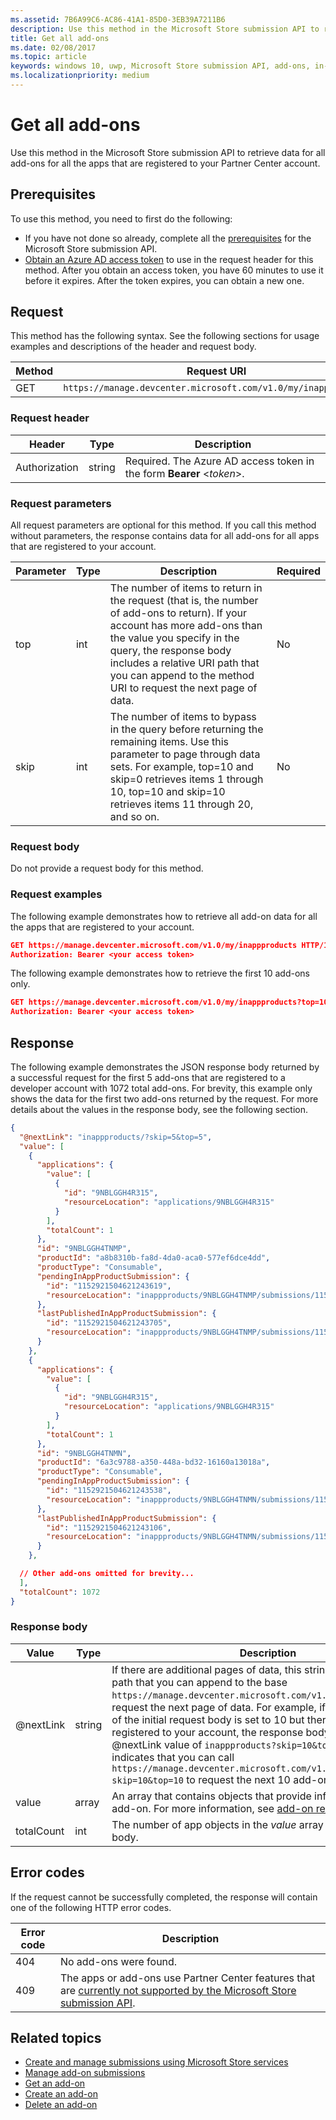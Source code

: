 ```yaml
---
ms.assetid: 7B6A99C6-AC86-41A1-85D0-3EB39A7211B6
description: Use this method in the Microsoft Store submission API to retrieve all add-on data for all the apps that are registered to your Partner Center account.
title: Get all add-ons
ms.date: 02/08/2017
ms.topic: article
keywords: windows 10, uwp, Microsoft Store submission API, add-ons, in-app products, IAPs
ms.localizationpriority: medium
---
```

# Get all add-ons

Use this method in the Microsoft Store submission API to retrieve data for all add-ons for all the apps that are registered to your Partner Center account.

## Prerequisites

To use this method, you need to first do the following:

* If you have not done so already, complete all the [prerequisites](create-and-manage-submissions-using-windows-store-services.md#prerequisites) for the Microsoft Store submission API.
* [Obtain an Azure AD access token](create-and-manage-submissions-using-windows-store-services.md#obtain-an-azure-ad-access-token) to use in the request header for this method. After you obtain an access token, you have 60 minutes to use it before it expires. After the token expires, you can obtain a new one.

## Request

This method has the following syntax. See the following sections for usage examples and descriptions of the header and request body.

| Method | Request URI                                                      |
|--------|------------------------------------------------------------------|
| GET    | `https://manage.devcenter.microsoft.com/v1.0/my/inappproducts` |


### Request header

| Header        | Type   | Description                                                                 |
|---------------|--------|-----------------------------------------------------------------------------|
| Authorization | string | Required. The Azure AD access token in the form **Bearer** &lt;*token*&gt;. |


### Request parameters

All request parameters are optional for this method. If you call this method without parameters, the response contains data for all add-ons for all apps that are registered to your account.

|  Parameter  |  Type  |  Description  |  Required  |
|------|------|------|------|
|  top  |  int  |  The number of items to return in the request (that is, the number of add-ons to return). If your account has more add-ons than the value you specify in the query, the response body includes a relative URI path that you can append to the method URI to request the next page of data.  |  No  |
|  skip  |  int  |  The number of items to bypass in the query before returning the remaining items. Use this parameter to page through data sets. For example, top=10 and skip=0 retrieves items 1 through 10, top=10 and skip=10 retrieves items 11 through 20, and so on.  |  No  |


### Request body

Do not provide a request body for this method.

### Request examples

The following example demonstrates how to retrieve all add-on data for all the apps that are registered to your account.

```json
GET https://manage.devcenter.microsoft.com/v1.0/my/inappproducts HTTP/1.1
Authorization: Bearer <your access token>
```

The following example demonstrates how to retrieve the first 10 add-ons only.

```json
GET https://manage.devcenter.microsoft.com/v1.0/my/inappproducts?top=10 HTTP/1.1
Authorization: Bearer <your access token>
```

## Response

The following example demonstrates the JSON response body returned by a successful request for the first 5 add-ons that are registered to a developer account with 1072 total add-ons. For brevity, this example only shows the data for the first two add-ons returned by the request. For more details about the values in the response body, see the following section.

```json
{
  "@nextLink": "inappproducts/?skip=5&top=5",
  "value": [
    {
      "applications": {
        "value": [
          {
            "id": "9NBLGGH4R315",
            "resourceLocation": "applications/9NBLGGH4R315"
          }
        ],
        "totalCount": 1
      },
      "id": "9NBLGGH4TNMP",
      "productId": "a8b8310b-fa8d-4da0-aca0-577ef6dce4dd",
      "productType": "Consumable",
      "pendingInAppProductSubmission": {
        "id": "1152921504621243619",
        "resourceLocation": "inappproducts/9NBLGGH4TNMP/submissions/1152921504621243619"
      },
      "lastPublishedInAppProductSubmission": {
        "id": "1152921504621243705",
        "resourceLocation": "inappproducts/9NBLGGH4TNMP/submissions/1152921504621243705"
      }
    },
    {
      "applications": {
        "value": [
          {
            "id": "9NBLGGH4R315",
            "resourceLocation": "applications/9NBLGGH4R315"
          }
        ],
        "totalCount": 1
      },
      "id": "9NBLGGH4TNMN",
      "productId": "6a3c9788-a350-448a-bd32-16160a13018a",
      "productType": "Consumable",
      "pendingInAppProductSubmission": {
        "id": "1152921504621243538",
        "resourceLocation": "inappproducts/9NBLGGH4TNMN/submissions/1152921504621243538"
      },
      "lastPublishedInAppProductSubmission": {
        "id": "1152921504621243106",
        "resourceLocation": "inappproducts/9NBLGGH4TNMN/submissions/1152921504621243106"
      }
    },

  // Other add-ons omitted for brevity...
  ],
  "totalCount": 1072
}
```

### Response body

| Value      | Type   | Description                                                                                                                                                                                                                                                                         |
|------------|--------|----------------------------------------------------------------------------------------------------------------------------------------------------------------------------------------------------------------------------------------------------------------------------------------|
| @nextLink  | string | If there are additional pages of data, this string contains a relative path that you can append to the base `https://manage.devcenter.microsoft.com/v1.0/my/` request URI to request the next page of data. For example, if the *top* parameter of the initial request body is set to 10 but there are 100 add-ons registered to your account, the response body will include a @nextLink value of `inappproducts?skip=10&top=10`, which indicates that you can call `https://manage.devcenter.microsoft.com/v1.0/my/inappproducts?skip=10&top=10` to request the next 10 add-ons. |
| value            | array  |  An array that contains objects that provide information about each add-on. For more information, see [add-on resource](manage-add-ons.md#add-on-object).   |
| totalCount   | int  | The number of app objects in the *value* array of the response body.     |


## Error codes

If the request cannot be successfully completed, the response will contain one of the following HTTP error codes.

| Error code |  Description   |
|--------|------------------|
| 404  | No add-ons were found. |
| 409  | The apps or add-ons use Partner Center features that are [currently not supported by the Microsoft Store submission API](create-and-manage-submissions-using-windows-store-services.md#not_supported).  |


## Related topics

* [Create and manage submissions using Microsoft Store services](create-and-manage-submissions-using-windows-store-services.md)
* [Manage add-on submissions](manage-add-on-submissions.md)
* [Get an add-on](get-an-add-on.md)
* [Create an add-on](create-an-add-on.md)
* [Delete an add-on](delete-an-add-on.md)
